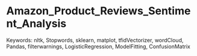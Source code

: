 # Amazon_Product_Reviews_Sentiment_Analysis

Keywords: nltk, Stopwords, sklearn, matplot, tfidVectorizer, wordCloud, Pandas, filterwarnings, LogisticRegression, ModelFitting, ConfusionMatrix
